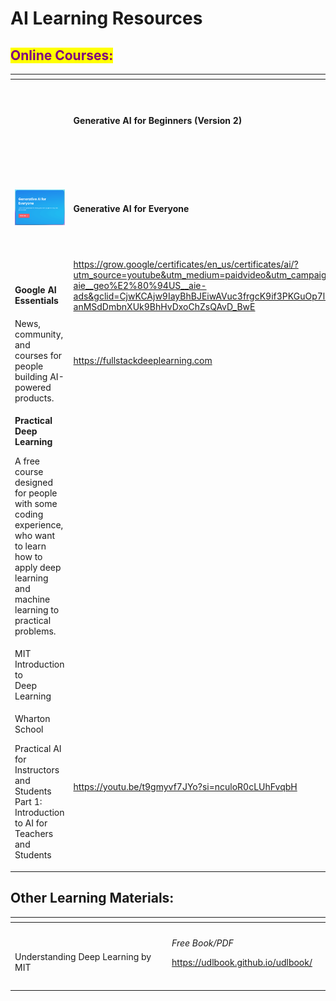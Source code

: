 # AI Learning Resources

## <mark style="color:purple;">Online Courses:</mark>

<table data-view="cards"><thead><tr><th></th><th></th><th></th></tr></thead><tbody><tr><td><img src="https://microsoft.github.io/generative-ai-for-beginners/images/repo-thubmnail2.png?WT.mc_id=academic-105485-koreyst" alt=""></td><td><strong>Generative AI for Beginners (Version 2)</strong> </td><td><p>Learn the fundamentals of building Generative AI applications with 18-lesson comprehensive course by Microsoft Cloud Advocates.</p><p><a href="https://microsoft.github.io/generative-ai-for-beginners/#/">https://microsoft.github.io/generative-ai-for-beginners/#/</a></p></td></tr><tr><td><img src="../../.gitbook/assets/ai class ng tiny.png" alt=""></td><td><strong>Generative AI for Everyone</strong></td><td><p>Instructed by AI pioneer Andrew Ng, Generative AI for Everyone offers his unique perspective on empowering you and your work with generative AI.</p><p><a href="https://www.deeplearning.ai/courses/generative-ai-for-everyone/">https://www.deeplearning.ai/courses/generative-ai-for-everyone/</a></p></td></tr><tr><td><p><img src="https://www.gstatic.com/marketing-cms/assets/images/bd/47/470ff89e4f009c2c4c40aa39a749/ai-hero-image.png=n-w1232-h924-rw" alt=""></p><p><strong>Google AI Essentials</strong></p></td><td><a href="https://grow.google/certificates/en_us/certificates/ai/?utm_source=youtube&#x26;utm_medium=paidvideo&#x26;utm_campaign=ha-yt-aie-rmkt-aie__geo%E2%80%94US__aie-ads&#x26;gclid=CjwKCAjw9IayBhBJEiwAVuc3frgcK9if3PKGuOp7lqQmLsmcbadYSxIG0O-anMSdDmbnXUk9BhHvDxoChZsQAvD_BwE">https://grow.google/certificates/en_us/certificates/ai/?utm_source=youtube&#x26;utm_medium=paidvideo&#x26;utm_campaign=ha-yt-aie-rmkt-aie__geo%E2%80%94US__aie-ads&#x26;gclid=CjwKCAjw9IayBhBJEiwAVuc3frgcK9if3PKGuOp7lqQmLsmcbadYSxIG0O-anMSdDmbnXUk9BhHvDxoChZsQAvD_BwE</a></td><td></td></tr><tr><td>News, community, and courses for people building AI-powered products.</td><td><a href="https://fullstackdeeplearning.com">https://fullstackdeeplearning.com</a></td><td></td></tr><tr><td><p><strong>Practical Deep Learning</strong> </p><p>A free course designed for people with some coding experience, who want to learn how to apply deep learning and machine learning to practical problems.</p></td><td></td><td><a href="https://course.fast.ai">https://course.fast.ai</a></td></tr><tr><td>MIT Introduction to<br>Deep Learning</td><td></td><td><a href="http://introtodeeplearning.com">http://introtodeeplearning.com</a></td></tr><tr><td><p>Wharton School</p><p>Practical AI for Instructors and Students Part 1: Introduction to AI for Teachers and Students</p></td><td><a href="https://youtu.be/t9gmyvf7JYo?si=nculoR0cLUhFvqbH">https://youtu.be/t9gmyvf7JYo?si=nculoR0cLUhFvqbH</a></td><td></td></tr></tbody></table>



## Other Learning Materials:

<table data-view="cards"><thead><tr><th></th><th></th><th></th></tr></thead><tbody><tr><td><p><img src="https://udlbook.github.io/udlbook/assets/book_cover-B3FyEkB6.jpg" alt=""></p><p>Understanding Deep Learning by MIT</p></td><td><p><em>Free Book/PDF</em></p><p><a href="https://udlbook.github.io/udlbook/">https://udlbook.github.io/udlbook/</a></p></td><td></td></tr><tr><td></td><td></td><td></td></tr><tr><td></td><td></td><td></td></tr></tbody></table>







